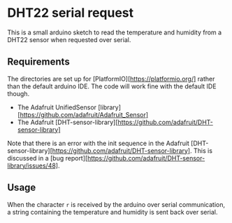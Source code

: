# DHT22 serial request #

This is a small arduino sketch to read the temperature and humidity from a DHT22 sensor when requested over serial.

## Requirements ##

The directories are set up for [PlatformIO][https://platformio.org/] rather than the default arduino IDE. The code will work fine with the default IDE though.

+ The Adafruit UnifiedSensor [library][https://github.com/adafruit/Adafruit_Sensor]
+ The Adafruit [DHT-sensor-library][https://github.com/adafruit/DHT-sensor-library]

Note that there is an error with the init sequence in the Adafruit [DHT-sensor-library][https://github.com/adafruit/DHT-sensor-library]. This is discussed in a [bug report][https://github.com/adafruit/DHT-sensor-library/issues/48].

## Usage ##

When the character `r` is received by the arduino over serial communication, a string containing the temperature and humidity is sent back over serial.
